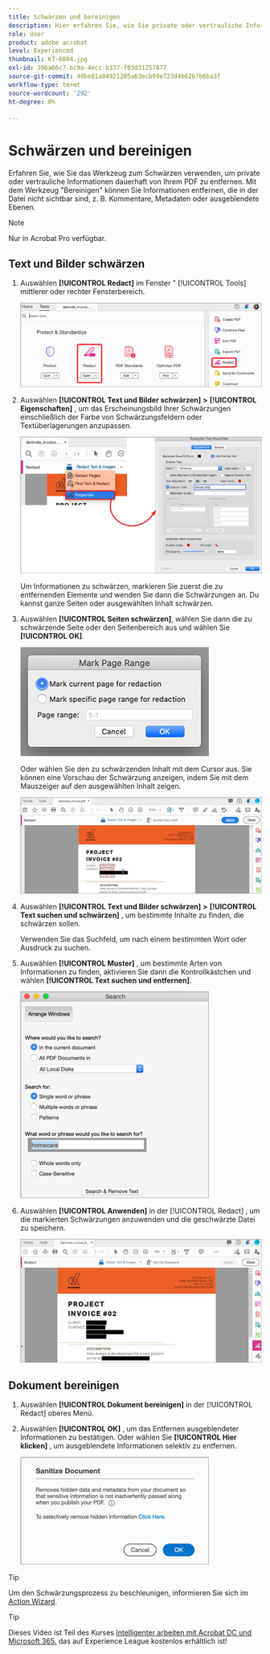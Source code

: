 ```yaml
---
title: Schwärzen und bereinigen
description: Hier erfahren Sie, wie Sie private oder vertrauliche Informationen dauerhaft von Ihrem PDF entfernen.
role: User
product: adobe acrobat
level: Experienced
thumbnail: KT-6804.jpg
exl-id: 39ba66c7-bc9a-4ecc-b337-f03d31257877
source-git-commit: 40be81a04921205a63ecb99e723d4b62b7b6ba3f
workflow-type: tm+mt
source-wordcount: '292'
ht-degree: 0%

---
```


# Schwärzen und bereinigen

Erfahren Sie, wie Sie das Werkzeug zum Schwärzen verwenden, um private oder vertrauliche Informationen dauerhaft von Ihrem PDF zu entfernen. Mit dem Werkzeug &quot;Bereinigen&quot; können Sie Informationen entfernen, die in der Datei nicht sichtbar sind, z. B. Kommentare, Metadaten oder ausgeblendete Ebenen.

>[!NOTE]
>
>Nur in Acrobat Pro verfügbar.

## Text und Bilder schwärzen

1. Auswählen **[!UICONTROL Redact]** im Fenster &quot; [!UICONTROL Tools] mittlerer oder rechter Fensterbereich.

   ![Schritt 1 schwärzen](../assets/Redact_1.png)

1. Auswählen **[!UICONTROL Text und Bilder schwärzen]** **>** **[!UICONTROL Eigenschaften]** , um das Erscheinungsbild Ihrer Schwärzungen einschließlich der Farbe von Schwärzungsfeldern oder Textüberlagerungen anzupassen.

   ![Schritt 2 schwärzen](../assets/Redact_2.png)

   Um Informationen zu schwärzen, markieren Sie zuerst die zu entfernenden Elemente und wenden Sie dann die Schwärzungen an. Du kannst ganze Seiten oder ausgewählten Inhalt schwärzen.

1. Auswählen **[!UICONTROL Seiten schwärzen]**, wählen Sie dann die zu schwärzende Seite oder den Seitenbereich aus und wählen Sie **[!UICONTROL OK]**.

   ![Schritt 4 schwärzen](../assets/Redact_3.png)

   Oder wählen Sie den zu schwärzenden Inhalt mit dem Cursor aus. Sie können eine Vorschau der Schwärzung anzeigen, indem Sie mit dem Mauszeiger auf den ausgewählten Inhalt zeigen.

   ![Schritt 5a schwärzen](../assets/Redact_4.png)

1. Auswählen **[!UICONTROL Text und Bilder schwärzen]** **>** **[!UICONTROL Text suchen und schwärzen]** , um bestimmte Inhalte zu finden, die schwärzen sollen.

   Verwenden Sie das Suchfeld, um nach einem bestimmten Wort oder Ausdruck zu suchen.

1. Auswählen **[!UICONTROL Muster]** , um bestimmte Arten von Informationen zu finden, aktivieren Sie dann die Kontrollkästchen und wählen **[!UICONTROL Text suchen und entfernen]**.

   ![Schritt 5b schwärzen](../assets/Redact_5.png)

1. Auswählen **[!UICONTROL Anwenden]** in der [!UICONTROL Redact] , um die markierten Schwärzungen anzuwenden und die geschwärzte Datei zu speichern.

   ![Schritt 6 schwärzen](../assets/Redact_6.png)

## Dokument bereinigen

1. Auswählen **[!UICONTROL Dokument bereinigen]** in der [!UICONTROL Redact] oberes Menü.

1. Auswählen **[!UICONTROL OK]** , um das Entfernen ausgeblendeter Informationen zu bestätigen. Oder wählen Sie **[!UICONTROL Hier klicken]** , um ausgeblendete Informationen selektiv zu entfernen.

   ![Schritt 2 bereinigen](../assets/Redact_7.png)

>[!TIP]
>
>Um den Schwärzungsprozess zu beschleunigen, informieren Sie sich im [Action Wizard](../advanced-tasks/action.md).

>[!TIP]
>
>Dieses Video ist Teil des Kurses [Intelligenter arbeiten mit Acrobat DC und Microsoft 365.](https://experienceleague.adobe.com/?recommended=Acrobat-U-1-2021.microsoft365) das auf Experience League kostenlos erhältlich ist!
